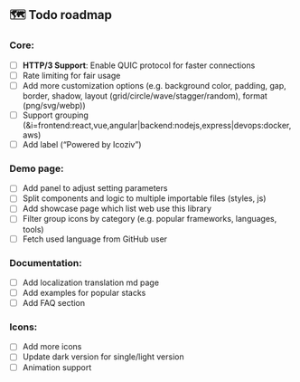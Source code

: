 ## 🗺️ Todo roadmap

### Core:

- [ ] **HTTP/3 Support**: Enable QUIC protocol for faster connections
- [ ] Rate limiting for fair usage
- [ ] Add more customization options (e.g. background color, padding, gap, border, shadow, layout (grid/circle/wave/stagger/random), format (png/svg/webp))
- [ ] Support grouping (&i=frontend:react,vue,angular|backend:nodejs,express|devops:docker,aws)
- [ ] Add label (“Powered by Icoziv”)

### Demo page:

- [ ] Add panel to adjust setting parameters
- [ ] Split components and logic to multiple importable files (styles, js)
- [ ] Add showcase page which list web use this library
- [ ] Filter group icons by category (e.g. popular frameworks, languages, tools)
- [ ] Fetch used language from GitHub user

### Documentation:

- [ ] Add localization translation md page
- [ ] Add examples for popular stacks
- [ ] Add FAQ section

### Icons:

- [ ] Add more icons
- [ ] Update dark version for single/light version
- [ ] Animation support
